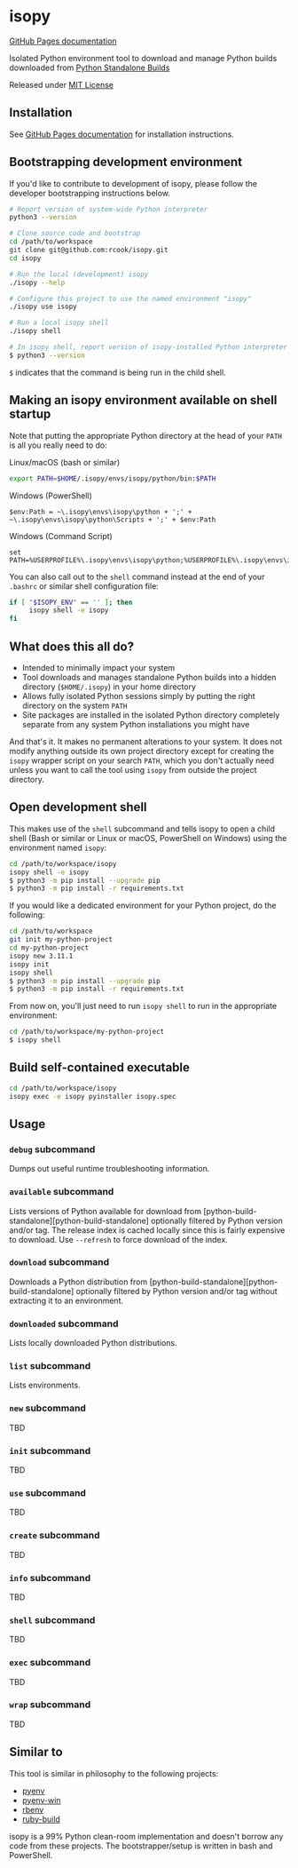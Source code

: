 # isopy

[GitHub Pages documentation][github-pages]

Isolated Python environment tool to download and manage Python builds
downloaded from [Python Standalone Builds][python-build-standalone-releases]

Released under [MIT License](LICENSE)

## Installation

See [GitHub Pages documentation][github-pages] for installation instructions.

## Bootstrapping development environment

If you'd like to contribute to development of isopy, please follow the
developer bootstrapping instructions below.

```bash
# Report version of system-wide Python interpreter
python3 --version

# Clone source code and bootstrap
cd /path/to/workspace
git clone git@github.com:rcook/isopy.git
cd isopy

# Run the local (development) isopy
./isopy --help

# Configure this project to use the named environment "isopy"
./isopy use isopy

# Run a local isopy shell
./isopy shell

# In isopy shell, report version of isopy-installed Python interpreter
$ python3 --version
```

`$` indicates that the command is being run in the child shell.

## Making an isopy environment available on shell startup

Note that putting the appropriate Python directory at the head of your
`PATH` is all you really need to do:

Linux/macOS (bash or similar)

```bash
export PATH=$HOME/.isopy/envs/isopy/python/bin:$PATH
```

Windows (PowerShell)

```pwsh
$env:Path = ~\.isopy\envs\isopy\python + ';' + ~\.isopy\envs\isopy\python\Scripts + ';' + $env:Path
```

Windows (Command Script)

```pwsh
set PATH=%USERPROFILE%\.isopy\envs\isopy\python;%USERPROFILE%\.isopy\envs\isopy\python\Scripts;%PATH%
```

You can also call out to the `shell` command instead at the end of your
`.bashrc` or similar shell configuration file:

```bash
if [ "$ISOPY_ENV" == '' ]; then
     isopy shell -e isopy
fi
```

## What does this all do?

* Intended to minimally impact your system
* Tool downloads and manages standalone Python builds into a hidden
directory (`$HOME/.isopy`) in your home directory
* Allows fully isolated Python sessions simply by putting the right
directory on the system `PATH`
* Site packages are installed in the isolated Python directory
completely separate from any system Python installations you might have

And that's it. It makes no permanent alterations to your system. It does
not modify anything outside its own project directory except for
creating the `isopy` wrapper script on your search `PATH`, which you
don't actually need unless you want to call the tool using `isopy` from
outside the project directory.

## Open development shell

This makes use of the `shell` subcommand and tells isopy to open a
child shell (Bash or similar or Linux or macOS, PowerShell on Windows)
using the environment named `isopy`:

```bash
cd /path/to/workspace/isopy
isopy shell -e isopy
$ python3 -m pip install --upgrade pip
$ python3 -m pip install -r requirements.txt
```

If you would like a dedicated environment for your Python project, do
the following:

```bash
cd /path/to/workspace
git init my-python-project
cd my-python-project
isopy new 3.11.1
isopy init
isopy shell
$ python3 -m pip install --upgrade pip
$ python3 -m pip install -r requirements.txt
```

From now on, you'll just need to run `isopy shell` to run in the
appropriate environment:

```bash
cd /path/to/workspace/my-python-project
$ isopy shell
```

## Build self-contained executable

```bash
cd /path/to/workspace/isopy
isopy exec -e isopy pyinstaller isopy.spec
```

## Usage

### `debug` subcommand

Dumps out useful runtime troubleshooting information.

### `available` subcommand

Lists versions of Python available for download from
[python-build-standalone][python-build-standalone] optionally filtered
by Python version and/or tag. The release index is cached locally since
this is fairly expensive to download. Use `--refresh` to force download
of the index.

### `download` subcommand

Downloads a Python distribution from
[python-build-standalone][python-build-standalone] optionally filtered
by Python version and/or tag without extracting it to an environment.

### `downloaded` subcommand

Lists locally downloaded Python distributions.

### `list` subcommand

Lists environments.

### `new` subcommand

TBD

### `init` subcommand

TBD

### `use` subcommand

TBD

### `create` subcommand

TBD

### `info` subcommand

TBD

### `shell` subcommand

TBD

### `exec` subcommand

TBD

### `wrap` subcommand

TBD

## Similar to

This tool is similar in philosophy to the following projects:

* [pyenv][pyenv]
* [pyenv-win][pyenv-win]
* [rbenv][rbenv]
* [ruby-build][ruby-build]

isopy is a 99% Python clean-room implementation and doesn't borrow any code from
these projects. The bootstrapper/setup is written in bash and PowerShell.

[github-pages]: https://rcook.github.io/isopy/
[pyenv]: https://github.com/pyenv/pyenv
[pyenv-win]: https://github.com/pyenv-win/pyenv-win
[python-build-standalone-releases]: https://github.com/indygreg/python-build-standalone/releases
[rbenv]: https://github.com/rbenv/rbenv
[ruby-build]: https://github.com/rbenv/ruby-build
